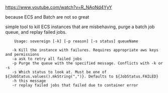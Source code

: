 https://www.youtube.com/watch?v=R_NAoNd4YyY


because ECS and Batch are not so great

simple tool to kill ECS instances that are misbehaving, purge a batch job queue, and replay failed jobs.


```
    Usage: sovereign [-k] [-p reason] [-s status] queueName
   
   -k Kill the instance with failures. Requires appropriate aws keys and permissions
   -a ask to retry all failed jobs
   -p Purge the queue with the specified message. Conflicts with -k or -s
   -s Which status to look at. Must be one of ${JobStatus.values().mkString(",")}. Defaults to ${JobStatus.FAILED}
   -h this message
   -r replay failed jobs that failed due to container error
 ```